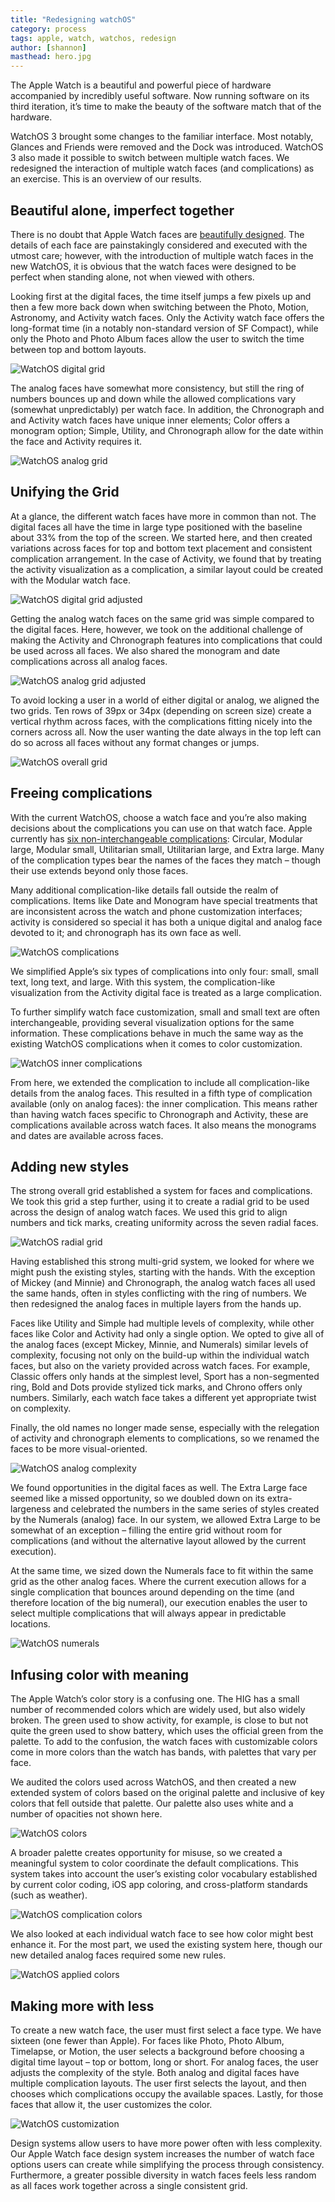 ```yaml
---
title: "Redesigning watchOS"
category: process
tags: apple, watch, watchos, redesign
author: [shannon]
masthead: hero.jpg
---
```


The Apple Watch is a beautiful and powerful piece of hardware accompanied by incredibly useful software. Now running software on its third iteration, it’s time to make the beauty of the software match that of the hardware.

WatchOS 3 brought some changes to the familiar interface. Most notably, Glances and Friends were removed and the Dock was introduced. WatchOS 3 also made it possible to switch between multiple watch faces. We redesigned the interaction of multiple watch faces (and complications) as an exercise. This is an overview of our results.

## Beautiful alone, imperfect together

There is no doubt that Apple Watch faces are [beautifully designed](https://www.wired.com/2015/04/apple-watch-design/). The details of each face are painstakingly considered and executed with the utmost care; however, with the introduction of multiple watch faces in the new WatchOS, it is obvious that the watch faces were designed to be perfect when standing alone, not when viewed with others.

Looking first at the digital faces, the time itself jumps a few pixels up and then a few more back down when switching between the Photo, Motion, Astronomy, and Activity watch faces. Only the Activity watch face offers the long-format time (in a notably non-standard version of SF Compact), while only the Photo and Photo Album faces allow the user to switch the time between top and bottom layouts.

![WatchOS digital grid](10-03-watchos-redesign/grid-digital.png)

The analog faces have somewhat more consistency, but still the ring of numbers bounces up and down while the allowed complications vary (somewhat unpredictably) per watch face. In addition, the Chronograph and and Activity watch faces have unique inner elements; Color offers a monogram option; Simple, Utility, and Chronograph allow for the date within the face and Activity requires it.

![WatchOS analog grid](10-03-watchos-redesign/grid-analog.png)

## Unifying the Grid

At a glance, the different watch faces have more in common than not. The digital faces all have the time in large type positioned with the baseline about 33% from the top of the screen. We started here, and then created variations across faces for top and bottom text placement and consistent complication arrangement. In the case of Activity, we found that by treating the activity visualization as a complication, a similar layout could be created with the Modular watch face.

![WatchOS digital grid adjusted](10-03-watchos-redesign/grid-digital-adjusted.png)

Getting the analog watch faces on the same grid was simple compared to the digital faces. Here, however, we took on the additional challenge of making the Activity and Chronograph features into complications that could be used across all faces. We also shared the monogram and date complications across all analog faces.

![WatchOS analog grid adjusted](10-03-watchos-redesign/grid-analog-adjusted.png)

To avoid locking a user in a world of either digital or analog, we aligned the two grids. Ten rows of 39px or 34px (depending on screen size) create a vertical rhythm across faces, with the complications fitting nicely into the corners across all. Now the user wanting the date always in the top left can do so across all faces without any format changes or jumps.

![WatchOS overall grid](10-03-watchos-redesign/grid-overall.png)

## Freeing complications

With the current WatchOS, choose a watch face and you’re also making decisions about the complications you can use on that watch face. Apple currently has [six non-interchangeable complications](https://developer.apple.com/watchos/human-interface-guidelines/app-components/): Circular, Modular large, Modular small, Utilitarian small, Utilitarian large, and Extra large. Many of the complication types bear the names of the faces they match – though their use extends beyond only those faces.

Many additional complication-like details fall outside the realm of complications. Items like Date and Monogram have special treatments that are inconsistent across the watch and phone customization interfaces; activity is considered so special it has both a unique digital and analog face devoted to it; and chronograph has its own face as well.

![WatchOS complications](10-03-watchos-redesign/complications-adjusted.png)

We simplified Apple’s six types of complications into only four: small, small text, long text, and large. With this system, the complication-like visualization from the Activity digital face is treated as a large complication.

To further simplify watch face customization, small and small text are often interchangeable, providing several visualization options for the same information. These complications behave in much the same way as the existing WatchOS complications when it comes to color customization.

![WatchOS inner complications](10-03-watchos-redesign/complications-inner.png)

From here, we extended the complication to include all complication-like details from the analog faces. This resulted in a fifth type of complication available (only on analog faces): the inner complication. This means rather than having watch faces specific to Chronograph and Activity, these are complications available across watch faces. It also means the monograms and dates are available across faces.

## Adding new styles

The strong overall grid established a system for faces and complications. We took this grid a step further, using it to create a radial grid to be used across the design of analog watch faces. We used this grid to align numbers and tick marks, creating uniformity across the seven radial faces.

![WatchOS radial grid](10-03-watchos-redesign/grid-radial.png)

Having established this strong multi-grid system, we looked for where we might push the existing styles, starting with the hands. With the exception of Mickey (and Minnie) and Chronograph, the analog watch faces all used the same hands, often in styles conflicting with the ring of numbers. We then redesigned the analog faces in multiple layers from the hands up.

Faces like Utility and Simple had multiple levels of complexity, while other faces like Color and Activity had only a single option. We opted to give all of the analog faces (except Mickey, Minnie, and Numerals) similar levels of complexity, focusing not only on the build-up within the individual watch faces, but also on the variety provided across watch faces. For example, Classic offers only hands at the simplest level, Sport has a non-segmented ring, Bold and Dots provide stylized tick marks, and Chrono offers only numbers. Similarly, each watch face takes a different yet appropriate twist on complexity.

Finally, the old names no longer made sense, especially with the relegation of activity and chronograph elements to complications, so we renamed the faces to be more visual-oriented.

![WatchOS analog complexity](10-03-watchos-redesign/analog-complexity.gif)

We found opportunities in the digital faces as well. The Extra Large face seemed like a missed opportunity, so we doubled down on its extra-largeness and celebrated the numbers in the same series of styles created by the Numerals (analog) face. In our system, we allowed Extra Large to be somewhat of an exception – filling the entire grid without room for complications (and without the alternative layout allowed by the current execution).

At the same time, we sized down the Numerals face to fit within the same grid as the other analog faces. Where the current execution allows for a single complication that bounces around depending on the time (and therefore location of the big numeral), our execution enables the user to select multiple complications that will always appear in predictable locations.

![WatchOS numerals](10-03-watchos-redesign/numerals.png)

## Infusing color with meaning

The Apple Watch’s color story is a confusing one. The HIG has a small number of recommended colors which are widely used, but also widely broken. The green used to show activity, for example, is close to but not quite the green used to show battery, which uses the official green from the palette. To add to the confusion, the watch faces with customizable colors come in more colors than the watch has bands, with palettes that vary per face.

We audited the colors used across WatchOS, and then created a new extended system of colors based on the original palette and inclusive of key colors that fell outside that palette. Our palette also uses white and a number of opacities not shown here.

![WatchOS colors](10-03-watchos-redesign/colors.png)

A broader palette creates opportunity for misuse, so we created a meaningful system to color coordinate the default complications. This system takes into account the user’s existing color vocabulary established by current color coding, iOS app coloring, and cross-platform standards (such as weather).

![WatchOS complication colors](10-03-watchos-redesign/colors-complications.png)

We also looked at each individual watch face to see how color might best enhance it. For the most part, we used the existing system here, though our new detailed analog faces required some new rules.

![WatchOS applied colors](10-03-watchos-redesign/colors-applied.png)

## Making more with less

To create a new watch face, the user must first select a face type. We have sixteen (one fewer than Apple). For faces like Photo, Photo Album, Timelapse, or Motion, the user selects a background before choosing a digital time layout – top or bottom, long or short. For analog faces, the user adjusts the complexity of the style. Both analog and digital faces have multiple complication layouts. The user first selects the layout, and then chooses which complications occupy the available spaces. Lastly, for those faces that allow it, the user customizes the color.

![WatchOS customization](10-03-watchos-redesign/customization.gif)

Design systems allow users to have more power often with less complexity. Our Apple Watch face design system increases the number of watch face options users can create while simplifying the process through consistency. Furthermore, a greater possible diversity in watch faces feels less random as all faces work together across a single consistent grid.
